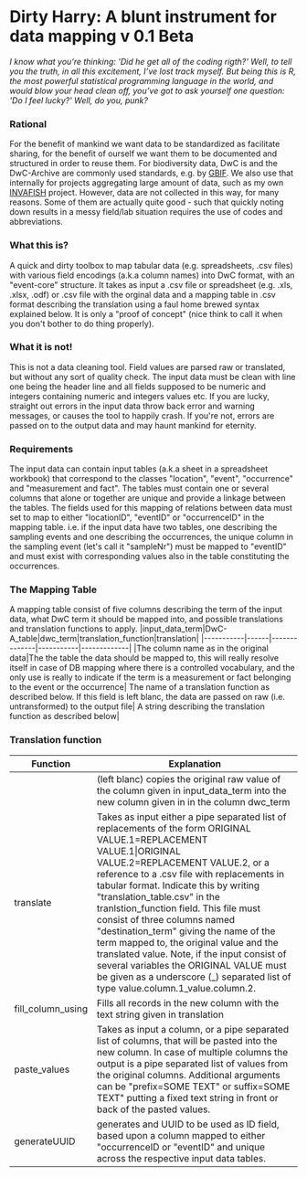 # Dirty Harry: A blunt instrument for data mapping v 0.1 Beta
*I know what you’re thinking: 'Did he get all of the coding rigth?' Well, to tell you the truth, in all this excitement, I’ve lost track myself. But being this is R, the most powerful statistical programming language in the world, and would blow your head clean off, you’ve got to ask yourself one question: 'Do I feel lucky?' Well, do you, punk?*

### Rational
For the benefit of mankind we want data to be standardized as facilitate sharing, for the benefit of ourself we want them to be documented and structured in order to reuse them. For biodiversity data, DwC is and the DwC-Archive are commonly used standards, e.g. by [GBIF](http://www.gbif.org/%22GBIF%22). We also use that internally for projects aggregating large amount of data, such as my own [INVAFISH](https://osf.io/xs97g/wiki/home/%22INVAFISH%22) project. However, data are not collected in this way, for many reasons. Some of them are actually quite good - such that quickly noting down results in a messy field/lab situation requires the use of codes and abbreviations. 

### What this is?
A quick and dirty toolbox to map tabular data (e.g. spreadsheets, .csv files) with various field encodings (a.k.a column names) into DwC format, with an "event-core" structure. It takes as input a .csv file or spreadsheet (e.g. .xls, .xlsx, .odf) or .csv file with the orginal data and  a mapping table in .csv format describing the translation using a faul home brewed syntax explained below. It is only a "proof of concept" (nice think to call it when you don't bother to do thing properly). 

### What it is not!
This is not a data cleaning tool. Field values are parsed raw or translated, but without any sort of quality check. The input data must be clean with line one being the header line and all fields supposed to be numeric and integers containing numeric and integers values etc. If you are lucky, straight out errors in the input data throw back error and warning messages, or causes the tool to happily crash. If you're not, errors are passed on to the output data and may haunt mankind for eternity.

### Requirements
The input data can contain input tables (a.k.a sheet in a spreadsheet workbook) that correspond to the classes "location", "event", "occurrence" and "measurement and fact". The tables must contain one or several columns that alone or together are unique and provide a linkage between the tables. The fields used for this mapping of relations between data must set to map to either "locationID", "eventID" or "occurrenceID" in the mapping table. i.e. if the input data have two tables, one describing the sampling events and one describing the occurrences, the unique column in the sampling event (let's call it "sampleNr") must be mapped to "eventID" and must exist with corresponding values also in the table constituting the occurrences. 

### The Mapping Table
A mapping table consist of five columns describing the term of the input data, what DwC term it should be mapped into, and possible translations and translation functions to apply. 
|input_data_term|DwC-A_table|dwc_term|translation_function|translation|
|-----------|------|--------------|-----------|-------------|
|The column name as in the original data|The the table the data should be mapped to, this will really resolve itself in case of DB mapping where there is a controlled vocabulary, and the only use is really to indicate if the term is a measurement or fact belonging to the event or the occurrence| The name of a translation function as described below. If this field is left blanc, the data are passed on raw (i.e. untransformed) to the output file| A string describing the translation function as described below|

### Translation function
|Function | Explanation |
|-------------------------------|-----------------------------------------------------------|
|| (left blanc) copies the original raw value of the column given in input_data_term into the new column given in in the column dwc_term|
|translate|Takes as input either a pipe separated list of replacements of the form ORIGINAL VALUE.1=REPLACEMENT VALUE.1&#124;ORIGINAL VALUE.2=REPLACEMENT VALUE.2, or a reference to a .csv file with replacements in tabular format. Indicate this by writing "translation_table.csv" in the tranlstion_function field. This file must consist of three columns named "destination_term" giving the name of the term mapped to, the original value and the translated value. Note, if the input consist of several variables the ORIGINAL VALUE must be given as a underscore (_) separated list of type value.column.1_value.column.2.|conditional_numeric_translation|the function "conditional_numeric_translation" takes as input a ifelse statement in R format. Note that character replacements must be in single quotes (i.e. ' instead of ") in order to make the internal R parsing to work properly - one of life's great mysteries. |
|fill_column_using| Fills all records in the new column with the text string given in translation|
|paste_values| Takes as input a column, or a pipe separated list of columns, that will be pasted into the new column. In case of multiple columns the output is a pipe separated list of values from the original columns. Additional arguments can be "prefix=SOME TEXT" or suffix=SOME TEXT" putting a fixed text string in front or back of the pasted values.| 
|generateUUID| generates and UUID to be used as ID field, based upon a column mapped to either "occurrenceID or "eventID" and unique across the respective input data tables.|